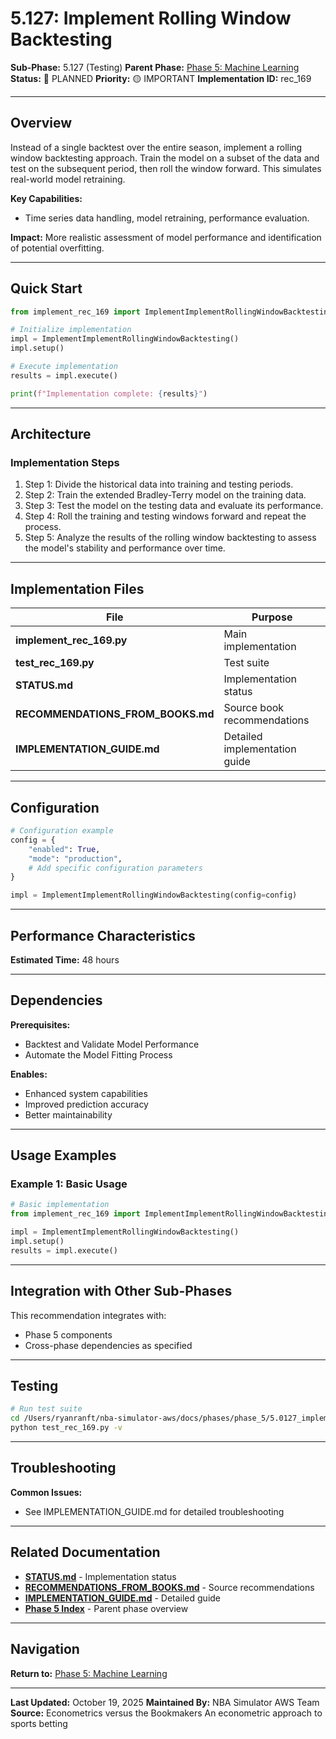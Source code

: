 # 5.127: Implement Rolling Window Backtesting

**Sub-Phase:** 5.127 (Testing)
**Parent Phase:** [Phase 5: Machine Learning](../PHASE_5_INDEX.md)
**Status:** 🔵 PLANNED
**Priority:** 🟡 IMPORTANT
**Implementation ID:** rec_169

---

## Overview

Instead of a single backtest over the entire season, implement a rolling window backtesting approach. Train the model on a subset of the data and test on the subsequent period, then roll the window forward. This simulates real-world model retraining.

**Key Capabilities:**
- Time series data handling, model retraining, performance evaluation.

**Impact:**
More realistic assessment of model performance and identification of potential overfitting.

---

## Quick Start

```python
from implement_rec_169 import ImplementImplementRollingWindowBacktesting

# Initialize implementation
impl = ImplementImplementRollingWindowBacktesting()
impl.setup()

# Execute implementation
results = impl.execute()

print(f"Implementation complete: {results}")
```

---

## Architecture

### Implementation Steps

1. Step 1: Divide the historical data into training and testing periods.
2. Step 2: Train the extended Bradley-Terry model on the training data.
3. Step 3: Test the model on the testing data and evaluate its performance.
4. Step 4: Roll the training and testing windows forward and repeat the process.
5. Step 5: Analyze the results of the rolling window backtesting to assess the model's stability and performance over time.

---

## Implementation Files

| File | Purpose |
|------|---------|
| **implement_rec_169.py** | Main implementation |
| **test_rec_169.py** | Test suite |
| **STATUS.md** | Implementation status |
| **RECOMMENDATIONS_FROM_BOOKS.md** | Source book recommendations |
| **IMPLEMENTATION_GUIDE.md** | Detailed implementation guide |

---

## Configuration

```python
# Configuration example
config = {
    "enabled": True,
    "mode": "production",
    # Add specific configuration parameters
}

impl = ImplementImplementRollingWindowBacktesting(config=config)
```

---

## Performance Characteristics

**Estimated Time:** 48 hours

---

## Dependencies

**Prerequisites:**
- Backtest and Validate Model Performance
- Automate the Model Fitting Process

**Enables:**
- Enhanced system capabilities
- Improved prediction accuracy
- Better maintainability

---

## Usage Examples

### Example 1: Basic Usage

```python
# Basic implementation
from implement_rec_169 import ImplementImplementRollingWindowBacktesting

impl = ImplementImplementRollingWindowBacktesting()
impl.setup()
results = impl.execute()
```

---

## Integration with Other Sub-Phases

This recommendation integrates with:
- Phase 5 components
- Cross-phase dependencies as specified

---

## Testing

```bash
# Run test suite
cd /Users/ryanranft/nba-simulator-aws/docs/phases/phase_5/5.0127_implement_rolling_window_backtesting
python test_rec_169.py -v
```

---

## Troubleshooting

**Common Issues:**
- See IMPLEMENTATION_GUIDE.md for detailed troubleshooting

---

## Related Documentation

- **[STATUS.md](STATUS.md)** - Implementation status
- **[RECOMMENDATIONS_FROM_BOOKS.md](RECOMMENDATIONS_FROM_BOOKS.md)** - Source recommendations
- **[IMPLEMENTATION_GUIDE.md](IMPLEMENTATION_GUIDE.md)** - Detailed guide
- **[Phase 5 Index](../PHASE_5_INDEX.md)** - Parent phase overview

---

## Navigation

**Return to:** [Phase 5: Machine Learning](../PHASE_5_INDEX.md)

---

**Last Updated:** October 19, 2025
**Maintained By:** NBA Simulator AWS Team
**Source:** Econometrics versus the Bookmakers An econometric approach to sports betting
